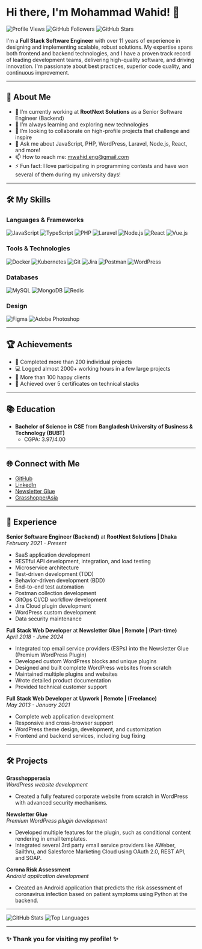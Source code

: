 # Hi there, I'm Mohammad Wahid! 👋

![Profile Views](https://komarev.com/ghpvc/?username=mohammadwahid-eng&style=flat-square&color=blue) ![GitHub Followers](https://img.shields.io/github/followers/mohammadwahid-eng?label=Followers&style=flat-square&color=green) ![GitHub Stars](https://img.shields.io/github/stars/mohammadwahid-eng?label=Stars&style=flat-square&color=yellow)

I'm a **Full Stack Software Engineer** with over 11 years of experience in designing and implementing scalable, robust solutions. My expertise spans both frontend and backend technologies, and I have a proven track record of leading development teams, delivering high-quality software, and driving innovation. I'm passionate about best practices, superior code quality, and continuous improvement.

---

## 🚀 About Me

- 🔭 I’m currently working at **RootNext Solutions** as a Senior Software Engineer (Backend)
- 🌱 I’m always learning and exploring new technologies
- 👯 I’m looking to collaborate on high-profile projects that challenge and inspire
- 💬 Ask me about JavaScript, PHP, WordPress, Laravel, Node.js, React, and more!
- 📫 How to reach me: [mwahid.eng@gmail.com](mailto:mwahid.eng@gmail.com)
- ⚡ Fun fact: I love participating in programming contests and have won several of them during my university days!

---

## 🛠️ My Skills

### Languages & Frameworks
![JavaScript](https://img.shields.io/badge/-JavaScript-F7DF1E?logo=javascript&logoColor=black&style=flat-square)
![TypeScript](https://img.shields.io/badge/-TypeScript-007ACC?logo=typescript&logoColor=white&style=flat-square)
![PHP](https://img.shields.io/badge/-PHP-777BB4?logo=php&logoColor=white&style=flat-square)
![Laravel](https://img.shields.io/badge/-Laravel-FF2D20?logo=laravel&logoColor=white&style=flat-square)
![Node.js](https://img.shields.io/badge/-Node.js-339933?logo=node.js&logoColor=white&style=flat-square)
![React](https://img.shields.io/badge/-React-61DAFB?logo=react&logoColor=black&style=flat-square)
![Vue.js](https://img.shields.io/badge/-Vue.js-4FC08D?logo=vue.js&logoColor=white&style=flat-square)

### Tools & Technologies
![Docker](https://img.shields.io/badge/-Docker-2496ED?logo=docker&logoColor=white&style=flat-square)
![Kubernetes](https://img.shields.io/badge/-Kubernetes-326CE5?logo=kubernetes&logoColor=white&style=flat-square)
![Git](https://img.shields.io/badge/-Git-F05032?logo=git&logoColor=white&style=flat-square)
![Jira](https://img.shields.io/badge/-Jira-0052CC?logo=jira&logoColor=white&style=flat-square)
![Postman](https://img.shields.io/badge/-Postman-FF6C37?logo=postman&logoColor=white&style=flat-square)
![WordPress](https://img.shields.io/badge/-WordPress-21759B?logo=wordpress&logoColor=white&style=flat-square)

### Databases
![MySQL](https://img.shields.io/badge/-MySQL-4479A1?logo=mysql&logoColor=white&style=flat-square)
![MongoDB](https://img.shields.io/badge/-MongoDB-47A248?logo=mongodb&logoColor=white&style=flat-square)
![Redis](https://img.shields.io/badge/-Redis-DC382D?logo=redis&logoColor=white&style=flat-square)

### Design
![Figma](https://img.shields.io/badge/-Figma-F24E1E?logo=figma&logoColor=white&style=flat-square)
![Adobe Photoshop](https://img.shields.io/badge/-Adobe%20Photoshop-31A8FF?logo=adobe-photoshop&logoColor=white&style=flat-square)

---

## 🏆 Achievements

- 🎉 Completed more than 200 individual projects
- 💻 Logged almost 2000+ working hours in a few large projects
- 🌟 More than 100 happy clients
- 🏅 Achieved over 5 certificates on technical stacks

---

## 📚 Education

- **Bachelor of Science in CSE** from **Bangladesh University of Business & Technology (BUBT)**
  - CGPA: 3.97/4.00

---

## 🌐 Connect with Me

- [GitHub](http://github.com/mohammadwahid-eng)
- [LinkedIn](https://linkedin.com/in/mohammadwahid-eng)
- [Newsletter Glue](https://newsletterglue.com)
- [GrasshopperAsia](https://grasshopperasia.com/)

---

## 💼 Experience

**Senior Software Engineer (Backend)** at **RootNext Solutions | Dhaka**  
_February 2021 - Present_

- SaaS application development
- RESTful API development, integration, and load testing
- Microservice architecture
- Test-driven development (TDD)
- Behavior-driven development (BDD)
- End-to-end test automation
- Postman collection development
- GitOps CI/CD workflow development
- Jira Cloud plugin development
- WordPress custom development
- Data security maintenance

**Full Stack Web Developer** at **Newsletter Glue | Remote | (Part-time)**  
_April 2018 - June 2024_

- Integrated top email service providers (ESPs) into the Newsletter Glue (Premium WordPress Plugin)
- Developed custom WordPress blocks and unique plugins
- Designed and built complete WordPress websites from scratch
- Maintained multiple plugins and websites
- Wrote detailed product documentation
- Provided technical customer support

**Full Stack Web Developer** at **Upwork | Remote | (Freelance)**  
_May 2013 - January 2021_

- Complete web application development
- Responsive and cross-browser support
- WordPress theme design, development, and customization
- Frontend and backend services, including bug fixing

---

## 🛠️ Projects

**Grasshopperasia**  
_WordPress website development_

- Created a fully featured corporate website from scratch in WordPress with advanced security mechanisms.

**Newsletter Glue**  
_Premium WordPress plugin development_

- Developed multiple features for the plugin, such as conditional content rendering in email templates.
- Integrated several 3rd party email service providers like AWeber, Sailthru, and Salesforce Marketing Cloud using OAuth 2.0, REST API, and SOAP.

**Corona Risk Assessment**  
_Android application development_

- Created an Android application that predicts the risk assessment of coronavirus infection based on patient symptoms using Python at the backend.

---

![GitHub Stats](https://github-readme-stats.vercel.app/api?username=mohammadwahid-eng&show_icons=true&theme=radical)
![Top Languages](https://github-readme-stats.vercel.app/api/top-langs/?username=mohammadwahid-eng&layout=compact&theme=radical)

---

### ✨ Thank you for visiting my profile! ✨
